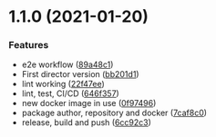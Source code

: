 # 1.1.0 (2021-01-20)


### Features

* e2e workflow ([89a48c1](https://github.com/governify/director/commit/89a48c18f129d33060f08b4ca63b6d1f174f20cd))
* First director version ([bb201d1](https://github.com/governify/director/commit/bb201d168a0dfc70f6ccf55c6e7bc388809816fd))
* lint working ([22f47ee](https://github.com/governify/director/commit/22f47ee6e70286b9a7238c4d439606377eeb1742))
* lint, test, CI/CD ([646f357](https://github.com/governify/director/commit/646f3572af808ee85fa1506b8971dbb1a2c4928e))
* new docker image in use ([0f97496](https://github.com/governify/director/commit/0f974968d6a48e40f9ba97011d35cea2612a6ada))
* package author, repository and docker ([7caf8c0](https://github.com/governify/director/commit/7caf8c03f8cb8689c0083706c81cc700da4e344f))
* release, build and push ([6cc92c3](https://github.com/governify/director/commit/6cc92c32d0634c80f02f139692c18cf8029cf927))




